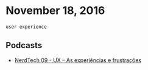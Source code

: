 # November 18, 2016

`user experience`

## Podcasts

- [NerdTech 09 - UX – As experiências e frustrações](https://jovemnerd.com.br/nerdcast/nerdtech/ux/)
